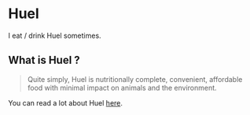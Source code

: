# Huel

I eat / drink Huel sometimes.

## What is Huel ?

> Quite simply, Huel is nutritionally complete, convenient, affordable food
> with minimal impact on animals and the environment.

You can read a lot about Huel [here](https://uk.huel.com/pages/nutritional-information).
